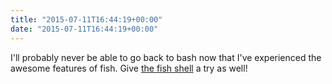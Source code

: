 ```yaml
---
title: "2015-07-11T16:44:19+00:00"
date: "2015-07-11T16:44:19+00:00"
---
```


I'll probably never be able to go back to bash now that I've experienced the awesome features of fish. Give [the fish shell](http://fishshell.com/) a try as well!
